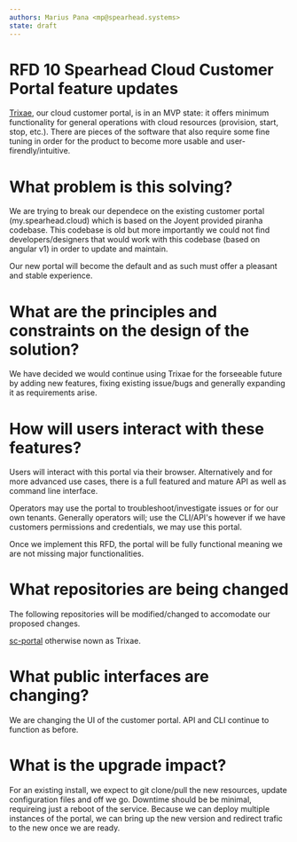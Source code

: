 ```yaml
---
authors: Marius Pana <mp@spearhead.systems>
state: draft
---
```


# RFD 10 Spearhead Cloud Customer Portal feature updates

[Trixae](https://github.com/spearheadsys/sc-portal), our cloud customer portal, is in an MVP state: it offers minimum functionality for general operations with cloud resources (provision, start, stop, etc.). There are pieces of the software that also require some fine tuning in order for the product to become more usable and user-firendly/intuitive.

# What problem is this solving?

We are trying to break our dependece on the existing customer portal (my.spearhead.cloud) which is based on the Joyent provided piranha codebase. This codebase is old but more importantly we could not find developers/designers that would work with this codebase (based on angular v1) in order to update and maintain.

Our new portal will become the default and as such must offer a pleasant and stable experience.

# What are the principles and constraints on the design of the solution?

We have decided we would continue using Trixae for the forseeable future by adding new features, fixing existing issue/bugs and generally expanding it as requirements arise.

# How will users interact with these features?

Users will interact with this portal via their browser. Alternatively and for more advanced use cases, there is a full featured and mature API as well as command line interface.

Operators may use the portal to troubleshoot/investigate issues or for our own tenants. Generally operators will; use the CLI/API's however if we have customers permissions and credentials, we may use this portal.

Once we implement this RFD, the portal will be fully functional meaning we are not missing major functionalities. 


# What repositories are being changed

The following repositories will be modified/changed to accomodate our proposed changes.

[sc-portal](http://github.com/spearheadsys/sc-portal) otherwise nown as Trixae.


# What public interfaces are changing?

We are changing the UI of the customer portal. API and CLI continue to function as before.


# What is the upgrade impact?

For an existing install, we expect to git clone/pull the new resources, update configuration files and off we go. Downtime should be be minimal, requireing just a reboot of the service.
Because we can deploy multiple instances of the portal, we can bring up the new version and redirect trafic to the new once we are ready.

